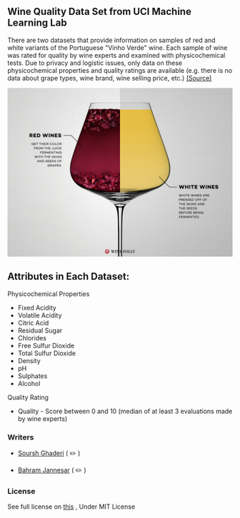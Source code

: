## Wine Quality Data Set from UCI Machine Learning Lab
There are two datasets that provide information on samples of red and white variants of the Portuguese "Vinho Verde" wine. Each sample of wine was rated for quality by wine experts and examined with physicochemical tests. Due to privacy and logistic issues, only data on these physicochemical properties and quality ratings are available (e.g. there is no data about grape types, wine brand, wine selling price, etc.) [(Source)](https://archive.ics.uci.edu/ml/datasets/Wine+Quality)

![](https://github.com/BahramJannesar/Wine-Quality-Data-Analysis/blob/master/image/red-wine-vs-white-wine-fermenting.jpg)
## Attributes in Each Dataset:
Physicochemical Properties  
* Fixed Acidity
* Volatile Acidity
* Citric Acid
* Residual Sugar
* Chlorides
* Free Sulfur Dioxide
* Total Sulfur Dioxide
* Density
* pH
* Sulphates
* Alcohol

Quality Rating
* Quality - Score between 0 and 10 (median of at least 3 evaluations made by wine experts)

### Writers

* [Soursh Ghaderi](https://github.com/SoroushGhaderi) ( :pencil2: )

* [Bahram Jannesar](https://github.com/BahramJannesar) ( :pencil2: )

### License
See full license on [this](https://opensource.org/licenses/MIT) , Under MIT License
